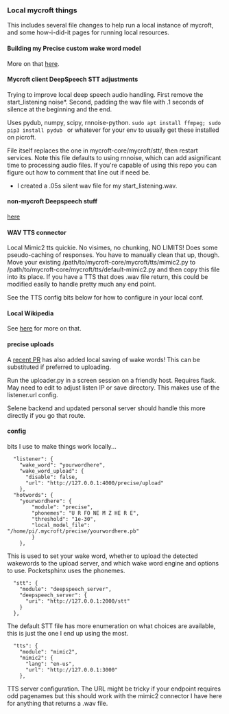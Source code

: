 ### Local mycroft things

This includes several file changes to help run a local instance of mycroft, and some how-i-did-it pages for running local resources.

#### Building my Precise custom wake word model

More on that [here](precise/Precise.md).

#### Mycroft client DeepSpeech STT adjustments

Trying to improve local deep speech audio handling. First remove the start_listening noise*.  Second, padding the wav file with .1 seconds of silence at the beginning and the end.

Uses pydub, numpy, scipy, rnnoise-python. ```sudo apt install ffmpeg; sudo pip3 install pydub ``` or whatever for your env to usually get these installed on picroft.

File itself replaces the one in mycroft-core/mycroft/stt/, then restart services.   Note this file defaults to using rnnoise, which can add asignificant time to processing audio files.  If you're capable of using this repo you can figure out how to comment that line out if need be.  

* I created a .05s silent wav file for my start_listening.wav.  

#### non-mycroft Deepspeech stuff

[here](DeepSpeech)

#### WAV TTS connector

Local Mimic2 tts quickie.  No visimes, no chunking, NO LIMITS!  Does some pseudo-caching of responses.  You have to manually clean that up, though.  Move your existing /path/to/mycroft-core/mycroft/tts/mimic2.py to /path/to/mycroft-core/mycroft/tts/default-mimic2.py and then copy this file into its place.  If you have a TTS that does .wav file return, this could be modified easily to handle pretty much any end point.

See the TTS config bits below for how to configure in your local conf.

#### Local Wikipedia

See [here](Wiki.md) for more on that.

#### precise uploads

A [recent PR](https://github.com/MycroftAI/mycroft-core/pull/2141) has also added local saving of wake words! This can be substituted if preferred to uploading.

Run the uploader.py in a screen session on a friendly host. Requires flask. May need to edit to adjust listen IP or save directory.  This makes use of the listener.url config.

Selene backend and updated personal server should handle this more directly if you go that route.

#### config

bits I use to make things work locally...
```
  "listener": {
    "wake_word": "yourwordhere",
    "wake_word_upload": {
      "disable": false,
      "url": "http://127.0.0.1:4000/precise/upload"
    },
  "hotwords": {
    "yourwordhere": {
        "module": "precise",
        "phonemes": "U R FO NE M Z HE R E",
        "threshold": "1e-30",
        "local_model_file": "/home/pi/.mycroft/precise/yourwordhere.pb"
        }
    },
```

This is used to set your wake word, whether to upload the detected wakewords to the upload server, and which wake word engine and options to use.  Pocketsphinx uses the phonemes.

```
  "stt": {
    "module": "deepspeech_server",
    "deepspeech_server": {
      "uri": "http://127.0.0.1:2000/stt"
    }
  },
```
The default STT file has more enumeration on what choices are available, this is just the one I end up using the most.

```
  "tts": {
    "module": "mimic2",
    "mimic2": {
      "lang": "en-us",
      "url": "http://127.0.0.1:3000"
    },
```

TTS server configuration.  The URL might be tricky if your endpoint requires odd pagenames but this should work with the mimic2 connector I have here for anything that returns a .wav file. 
